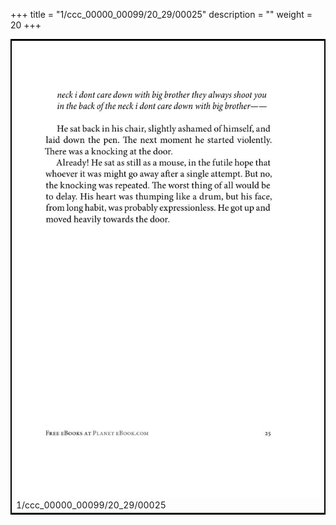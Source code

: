 +++
title = "1/ccc_00000_00099/20_29/00025"
description = ""
weight = 20
+++

<table style="border:2px solid black;max-width:800px;max-height:800px;" 
><tr><td>
<img class="center-fit-jpg"
src="/jpg_/out_jpg_1984__025.jpg">
1/ccc_00000_00099/20_29/00025
</img></td></tr></table>
